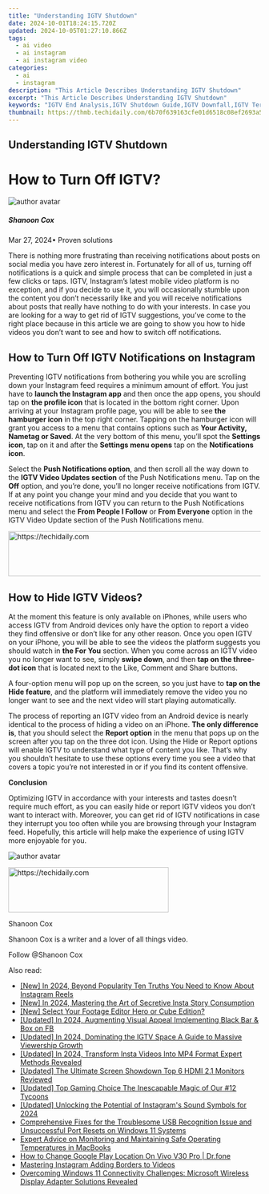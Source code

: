 ```yaml
---
title: "Understanding IGTV Shutdown"
date: 2024-10-01T18:24:15.720Z
updated: 2024-10-05T01:27:10.866Z
tags:
  - ai video
  - ai instagram
  - ai instagram video
categories:
  - ai
  - instagram
description: "This Article Describes Understanding IGTV Shutdown"
excerpt: "This Article Describes Understanding IGTV Shutdown"
keywords: "IGTV End Analysis,IGTV Shutdown Guide,IGTV Downfall,IGTV Termination Insights,Understanding IGTV Closure,IGTV Deactivation Overview,Exploring IGTV Discontinuation"
thumbnail: https://thmb.techidaily.com/6b70f639163cfe01d6518c08ef2693a5f686b7373d5c47d7a53f258bef450907.jpg
---
```


## Understanding IGTV Shutdown

# How to Turn Off IGTV?

![author avatar](https://images.wondershare.com/filmora/article-images/shannon-cox.jpg)

##### Shanoon Cox

 Mar 27, 2024• Proven solutions

 There is nothing more frustrating than receiving notifications about posts on social media you have zero interest in. Fortunately for all of us, turning off notifications is a quick and simple process that can be completed in just a few clicks or taps. IGTV, Instagram’s latest mobile video platform is no exception, and if you decide to use it, you will occasionally stumble upon the content you don’t necessarily like and you will receive notifications about posts that really have nothing to do with your interests. In case you are looking for a way to get rid of IGTV suggestions, you’ve come to the right place because in this article we are going to show you how to hide videos you don’t want to see and how to switch off notifications.

## How to Turn Off IGTV Notifications on Instagram

 Preventing IGTV notifications from bothering you while you are scrolling down your Instagram feed requires a minimum amount of effort. You just have to **launch the Instagram app** and then once the app opens, you should tap on **the profile icon** that is located in the bottom right corner. Upon arriving at your Instagram profile page, you will be able to see **the hamburger icon** in the top right corner. Tapping on the hamburger icon will grant you access to a menu that contains options such as **Your Activity, Nametag or Saved**. At the very bottom of this menu, you’ll spot the **Settings icon**, tap on it and after the **Settings menu opens** tap on the **Notifications icon**.

 Select the **Push Notifications option**, and then scroll all the way down to the **IGTV Video Updates section** of the Push Notifications menu. Tap on the **Off** option, and you’re done, you’ll no longer receive notifications from IGTV. If at any point you change your mind and you decide that you want to receive notifications from IGTV you can return to the Push Notifications menu and select the **From People I Follow** or **From Everyone** option in the IGTV Video Update section of the Push Notifications menu.

<!-- affiliate ads begin -->
<a href="https://imp.i357552.net/c/5597632/999558/11832" target="_top" id="999558">
  <img src="//a.impactradius-go.com/display-ad/11832-999558" border="0" alt="https://techidaily.com" width="728" height="90"/>
</a>
<img height="0" width="0" src="https://imp.i357552.net/i/5597632/999558/11832" style="position:absolute;visibility:hidden;" border="0" />
<!-- affiliate ads end -->

## How to Hide IGTV Videos?

 At the moment this feature is only available on iPhones, while users who access IGTV from Android devices only have the option to report a video they find offensive or don’t like for any other reason. Once you open IGTV on your iPhone, you will be able to see the videos the platform suggests you should watch in **the For You** section. When you come across an IGTV video you no longer want to see, simply **swipe down**, and then **tap on the three-dot icon** that is located next to the Like, Comment and Share buttons.

 A four-option menu will pop up on the screen, so you just have to **tap on the Hide feature**, and the platform will immediately remove the video you no longer want to see and the next video will start playing automatically.

 The process of reporting an IGTV video from an Android device is nearly identical to the process of hiding a video on an iPhone. **The only difference is**, that you should select the **Report option** in the menu that pops up on the screen after you tap on the three dot icon. Using the Hide or Report options will enable IGTV to understand what type of content you like. That’s why you shouldn’t hesitate to use these options every time you see a video that covers a topic you’re not interested in or if you find its content offensive.

**Conclusion**

 Optimizing IGTV in accordance with your interests and tastes doesn’t require much effort, as you can easily hide or report IGTV videos you don’t want to interact with. Moreover, you can get rid of IGTV notifications in case they interrupt you too often while you are browsing through your Instagram feed. Hopefully, this article will help make the experience of using IGTV more enjoyable for you.

![author avatar](https://images.wondershare.com/filmora/article-images/shannon-cox.jpg)

<!-- affiliate ads begin -->
<a href="https://aligracehair.sjv.io/c/5597632/2135401/19272" target="_top" id="2135401">
  <img src="//a.impactradius-go.com/display-ad/19272-2135401" border="0" alt="https://techidaily.com" width="320" height="90"/>
</a>
<img height="0" width="0" src="https://aligracehair.sjv.io/i/5597632/2135401/19272" style="position:absolute;visibility:hidden;" border="0" />
<!-- affiliate ads end -->

Shanoon Cox

Shanoon Cox is a writer and a lover of all things video.

Follow @Shanoon Cox

<ins class="adsbygoogle"
      style="display:block"
      data-ad-client="ca-pub-7571918770474297"
      data-ad-slot="8358498916"
      data-ad-format="auto"
      data-full-width-responsive="true"></ins>

<span class="atpl-alsoreadstyle">Also read:</span>
<div><ul>
<li><a href="https://instagram-video-recordings.techidaily.com/new-in-2024-beyond-popularity-ten-truths-you-need-to-know-about-instagram-reels/"><u>[New] In 2024, Beyond Popularity Ten Truths You Need to Know About Instagram Reels</u></a></li>
<li><a href="https://instagram-video-recordings.techidaily.com/new-in-2024-mastering-the-art-of-secretive-insta-story-consumption/"><u>[New] In 2024, Mastering the Art of Secretive Insta Story Consumption</u></a></li>
<li><a href="https://fox-helps.techidaily.com/new-select-your-footage-editor-hero-or-cube-edition/"><u>[New] Select Your Footage Editor Hero or Cube Edition?</u></a></li>
<li><a href="https://facebook-clips.techidaily.com/updated-in-2024-augmenting-visual-appeal-implementing-black-bar-and-box-on-fb/"><u>[Updated] In 2024, Augmenting Visual Appeal Implementing Black Bar & Box on FB</u></a></li>
<li><a href="https://instagram-video-recordings.techidaily.com/updated-in-2024-dominating-the-igtv-space-a-guide-to-massive-viewership-growth/"><u>[Updated] In 2024, Dominating the IGTV Space A Guide to Massive Viewership Growth</u></a></li>
<li><a href="https://instagram-video-recordings.techidaily.com/updated-in-2024-transform-insta-videos-into-mp4-format-expert-methods-revealed/"><u>[Updated] In 2024, Transform Insta Videos Into MP4 Format Expert Methods Revealed</u></a></li>
<li><a href="https://some-approaches.techidaily.com/updated-the-ultimate-screen-showdown-top-6-hdmi-21-monitors-reviewed/"><u>[Updated] The Ultimate Screen Showdown Top 6 HDMI 2.1 Monitors Reviewed</u></a></li>
<li><a href="https://screen-activity-recording.techidaily.com/updated-top-gaming-choice-the-inescapable-magic-of-our-12-tycoons/"><u>[Updated] Top Gaming Choice The Inescapable Magic of Our #12 Tycoons</u></a></li>
<li><a href="https://instagram-video-recordings.techidaily.com/updated-unlocking-the-potential-of-instagrams-sound-symbols-for-2024/"><u>[Updated] Unlocking the Potential of Instagram's Sound Symbols for 2024</u></a></li>
<li><a href="https://win-howtos.techidaily.com/comprehensive-fixes-for-the-troublesome-usb-recognition-issue-and-unsuccessful-port-resets-on-windows-11-systems/"><u>Comprehensive Fixes for the Troublesome USB Recognition Issue and Unsuccessful Port Resets on Windows 11 Systems</u></a></li>
<li><a href="https://techno-recovery.techidaily.com/expert-advice-on-monitoring-and-maintaining-safe-operating-temperatures-in-macbooks/"><u>Expert Advice on Monitoring and Maintaining Safe Operating Temperatures in MacBooks</u></a></li>
<li><a href="https://fake-location.techidaily.com/how-to-change-google-play-location-on-vivo-v30-pro-drfone-by-drfone-virtual-android/"><u>How to Change Google Play Location On Vivo V30 Pro | Dr.fone</u></a></li>
<li><a href="https://instagram-video-recordings.techidaily.com/mastering-instagram-adding-borders-to-videos/"><u>Mastering Instagram Adding Borders to Videos</u></a></li>
<li><a href="https://common-error.techidaily.com/overcoming-windows-11-connectivity-challenges-microsoft-wireless-display-adapter-solutions-revealed/"><u>Overcoming Windows 11 Connectivity Challenges: Microsoft Wireless Display Adapter Solutions Revealed</u></a></li>
</ul></div>

